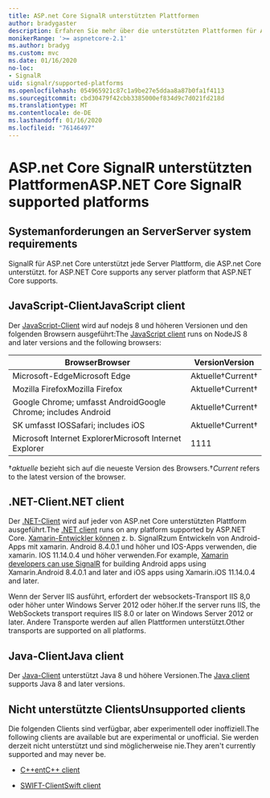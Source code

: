 ```yaml
---
title: ASP.net Core SignalR unterstützten Plattformen
author: bradygaster
description: Erfahren Sie mehr über die unterstützten Plattformen für ASP.net Core SignalR.
monikerRange: '>= aspnetcore-2.1'
ms.author: bradyg
ms.custom: mvc
ms.date: 01/16/2020
no-loc:
- SignalR
uid: signalr/supported-platforms
ms.openlocfilehash: 054965921c87c1a9be27e5ddaa8a87b0fa1f4113
ms.sourcegitcommit: cbd30479f42cbb3385000ef834d9c7d021fd218d
ms.translationtype: MT
ms.contentlocale: de-DE
ms.lasthandoff: 01/16/2020
ms.locfileid: "76146497"
---
```

# <a name="aspnet-core-opno-locsignalr-supported-platforms"></a><span data-ttu-id="cdb8e-103">ASP.net Core SignalR unterstützten Plattformen</span><span class="sxs-lookup"><span data-stu-id="cdb8e-103">ASP.NET Core SignalR supported platforms</span></span>

## <a name="server-system-requirements"></a><span data-ttu-id="cdb8e-104">Systemanforderungen an Server</span><span class="sxs-lookup"><span data-stu-id="cdb8e-104">Server system requirements</span></span>

SignalR<span data-ttu-id="cdb8e-105"> für ASP.net Core unterstützt jede Server Plattform, die ASP.net Core unterstützt.</span><span class="sxs-lookup"><span data-stu-id="cdb8e-105"> for ASP.NET Core supports any server platform that ASP.NET Core supports.</span></span>

## <a name="javascript-client"></a><span data-ttu-id="cdb8e-106">JavaScript-Client</span><span class="sxs-lookup"><span data-stu-id="cdb8e-106">JavaScript client</span></span>

<span data-ttu-id="cdb8e-107">Der [JavaScript-Client](xref:signalr/javascript-client) wird auf nodejs 8 und höheren Versionen und den folgenden Browsern ausgeführt:</span><span class="sxs-lookup"><span data-stu-id="cdb8e-107">The [JavaScript client](xref:signalr/javascript-client) runs on NodeJS 8 and later versions and the following browsers:</span></span>

| <span data-ttu-id="cdb8e-108">Browser</span><span class="sxs-lookup"><span data-stu-id="cdb8e-108">Browser</span></span>                         | <span data-ttu-id="cdb8e-109">Version</span><span class="sxs-lookup"><span data-stu-id="cdb8e-109">Version</span></span>         |
| ------------------------------- | --------------- |
| <span data-ttu-id="cdb8e-110">Microsoft-Edge</span><span class="sxs-lookup"><span data-stu-id="cdb8e-110">Microsoft Edge</span></span>                  | <span data-ttu-id="cdb8e-111">Aktuelle&dagger;</span><span class="sxs-lookup"><span data-stu-id="cdb8e-111">Current&dagger;</span></span> |
| <span data-ttu-id="cdb8e-112">Mozilla Firefox</span><span class="sxs-lookup"><span data-stu-id="cdb8e-112">Mozilla Firefox</span></span>                 | <span data-ttu-id="cdb8e-113">Aktuelle&dagger;</span><span class="sxs-lookup"><span data-stu-id="cdb8e-113">Current&dagger;</span></span> |
| <span data-ttu-id="cdb8e-114">Google Chrome; umfasst Android</span><span class="sxs-lookup"><span data-stu-id="cdb8e-114">Google Chrome; includes Android</span></span> | <span data-ttu-id="cdb8e-115">Aktuelle&dagger;</span><span class="sxs-lookup"><span data-stu-id="cdb8e-115">Current&dagger;</span></span> |
| <span data-ttu-id="cdb8e-116">SK umfasst IOS</span><span class="sxs-lookup"><span data-stu-id="cdb8e-116">Safari; includes iOS</span></span>            | <span data-ttu-id="cdb8e-117">Aktuelle&dagger;</span><span class="sxs-lookup"><span data-stu-id="cdb8e-117">Current&dagger;</span></span> |
| <span data-ttu-id="cdb8e-118">Microsoft Internet Explorer</span><span class="sxs-lookup"><span data-stu-id="cdb8e-118">Microsoft Internet Explorer</span></span>     | <span data-ttu-id="cdb8e-119">11</span><span class="sxs-lookup"><span data-stu-id="cdb8e-119">11</span></span>              |

<span data-ttu-id="cdb8e-120">&dagger;*aktuelle* bezieht sich auf die neueste Version des Browsers.</span><span class="sxs-lookup"><span data-stu-id="cdb8e-120">&dagger;*Current* refers to the latest version of the browser.</span></span>

## <a name="net-client"></a><span data-ttu-id="cdb8e-121">.NET-Client</span><span class="sxs-lookup"><span data-stu-id="cdb8e-121">.NET client</span></span>

<span data-ttu-id="cdb8e-122">Der [.NET-Client](xref:signalr/dotnet-client) wird auf jeder von ASP.net Core unterstützten Plattform ausgeführt.</span><span class="sxs-lookup"><span data-stu-id="cdb8e-122">The [.NET client](xref:signalr/dotnet-client) runs on any platform supported by ASP.NET Core.</span></span> <span data-ttu-id="cdb8e-123">[Xamarin-Entwickler können](https://github.com/aspnet/Announcements/issues/305) z. b. SignalRzum Entwickeln von Android-Apps mit xamarin. Android 8.4.0.1 und höher und IOS-Apps verwenden, die xamarin. IOS 11.14.0.4 und höher verwenden.</span><span class="sxs-lookup"><span data-stu-id="cdb8e-123">For example, [Xamarin developers can use SignalR](https://github.com/aspnet/Announcements/issues/305) for building Android apps using Xamarin.Android 8.4.0.1 and later and iOS apps using Xamarin.iOS 11.14.0.4 and later.</span></span>

<span data-ttu-id="cdb8e-124">Wenn der Server IIS ausführt, erfordert der websockets-Transport IIS 8,0 oder höher unter Windows Server 2012 oder höher.</span><span class="sxs-lookup"><span data-stu-id="cdb8e-124">If the server runs IIS, the WebSockets transport requires IIS 8.0 or later on Windows Server 2012 or later.</span></span> <span data-ttu-id="cdb8e-125">Andere Transporte werden auf allen Plattformen unterstützt.</span><span class="sxs-lookup"><span data-stu-id="cdb8e-125">Other transports are supported on all platforms.</span></span>

## <a name="java-client"></a><span data-ttu-id="cdb8e-126">Java-Client</span><span class="sxs-lookup"><span data-stu-id="cdb8e-126">Java client</span></span>

<span data-ttu-id="cdb8e-127">Der [Java-Client](xref:signalr/java-client) unterstützt Java 8 und höhere Versionen.</span><span class="sxs-lookup"><span data-stu-id="cdb8e-127">The [Java client](xref:signalr/java-client) supports Java 8 and later versions.</span></span>

## <a name="unsupported-clients"></a><span data-ttu-id="cdb8e-128">Nicht unterstützte Clients</span><span class="sxs-lookup"><span data-stu-id="cdb8e-128">Unsupported clients</span></span>

<span data-ttu-id="cdb8e-129">Die folgenden Clients sind verfügbar, aber experimentell oder inoffiziell.</span><span class="sxs-lookup"><span data-stu-id="cdb8e-129">The following clients are available but are experimental or unofficial.</span></span> <span data-ttu-id="cdb8e-130">Sie werden derzeit nicht unterstützt und sind möglicherweise nie.</span><span class="sxs-lookup"><span data-stu-id="cdb8e-130">They aren't currently supported and may never be.</span></span>

* <span data-ttu-id="cdb8e-131">[C++ent](https://github.com/aspnet/SignalR-Client-Cpp)</span><span class="sxs-lookup"><span data-stu-id="cdb8e-131">[C++ client](https://github.com/aspnet/SignalR-Client-Cpp)</span></span>

* <span data-ttu-id="cdb8e-132">[SWIFT-Client](https://github.com/moozzyk/SignalR-Client-Swift)</span><span class="sxs-lookup"><span data-stu-id="cdb8e-132">[Swift client](https://github.com/moozzyk/SignalR-Client-Swift)</span></span>
